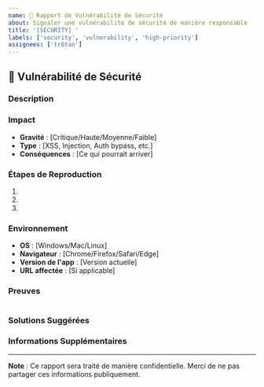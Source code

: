 ```yaml
---
name: 🚨 Rapport de Vulnérabilité de Sécurité
about: Signaler une vulnérabilité de sécurité de manière responsable
title: '[SECURITY] '
labels: ['security', 'vulnerability', 'high-priority']
assignees: ['tr6tan']
---
```


## 🚨 Vulnérabilité de Sécurité

### Description
<!-- Décrivez clairement la vulnérabilité découverte -->

### Impact
<!-- Expliquez l'impact potentiel de cette vulnérabilité -->
- **Gravité** : [Critique/Haute/Moyenne/Faible]
- **Type** : [XSS, Injection, Auth bypass, etc.]
- **Conséquences** : [Ce qui pourrait arriver]

### Étapes de Reproduction
<!-- Instructions détaillées pour reproduire la vulnérabilité -->
1. 
2. 
3. 

### Environnement
- **OS** : [Windows/Mac/Linux]
- **Navigateur** : [Chrome/Firefox/Safari/Edge]
- **Version de l'app** : [Version actuelle]
- **URL affectée** : [Si applicable]

### Preuves
<!-- Screenshots, logs, ou code d'exemple -->
```

```

### Solutions Suggérées
<!-- Si vous avez des idées pour corriger le problème -->

### Informations Supplémentaires
<!-- Tout autre détail pertinent -->

---

**Note** : Ce rapport sera traité de manière confidentielle. Merci de ne pas partager ces informations publiquement.
